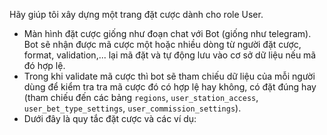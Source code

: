 <!-- Xây dựng trang kết quả xổ số cho role Super Admin và Admin:

- Trang bao gồm các chức năng lấy kết quả xổ số theo 3 miền Bắc, Miền Trung và
  Miền Nam.

Lịch có kết quả xổ số trong ngày:

- Miền Nam: 16h30
- Miền Trung: 17h15
- Miền Bắc: 18h00 -->

<!-- Tôi muốn xây dựng trang lấy kết qủa xổ số cho role Super Admin, Admin, và User.

- Trang bao gồm kết quả xổ số theo 3 miền Bắc, Miền Trung và Miền Nam.
- Hệ thống sẽ tự động lấy kết quả xổ số từ bên thứ 3 và lưu vào cơ sở dữ liệu.
  Nếu dữ liệu đã có trong cơ sở dữ liệu thì không cần lấy lại.
- Dưới đây là script để lầy kết quả xổ số từ bên thứ 3, bạn có thể map nó thành
  code chạy phù hợp với hệ thống `result_crawler.js`. Còn `ketqua_xoso.json` là
  kết quả JSON sau khi chạy script này. -->

Hãy giúp tôi xây dựng một trang đặt cược dành cho role User.

- Màn hình đặt cược giống như đoạn chat với Bot (giống như telegram). Bot sẽ
  nhận được mã cược một hoặc nhiều dòng từ người đặt cược, format,
  validation,... lại mã đặt và tự động lưu vào cơ sở dữ liệu nếu mã đó hợp lệ.
- Trong khi validate mã cược thì bot sẽ tham chiếu dữ liệu của mỗi người dùng để
  kiểm tra tra mã cược đó có hợp lệ hay không, có đặt đúng hay (tham chiếu đến
  các bảng `regions`, `user_station_access`, `user_bet_type_settings`,
  `user_commission_settings`).
- Dưới đây là quy tắc đặt cược và các ví dụ:
